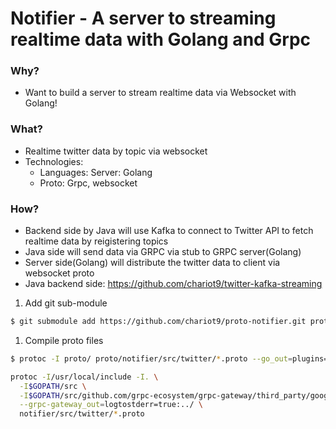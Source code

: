 # Notifier - A server to streaming realtime data with Golang and Grpc

### Why?
- Want to build a server to stream realtime data via Websocket with Golang!

### What?
- Realtime twitter data by topic via websocket
- Technologies: 
   + Languages: Server: Golang
   + Proto: Grpc, websocket

### How?
- Backend side by Java will use Kafka to connect to Twitter API to fetch realtime data by reigistering topics
- Java side will send data via GRPC via stub to GRPC server(Golang)
- Server side(Golang) will distribute the twitter data to client via websocket proto
- Java backend side: https://github.com/chariot9/twitter-kafka-streaming

1. Add git sub-module
```bash
$ git submodule add https://github.com/chariot9/proto-notifier.git proto
```

1. Compile proto files
```bash
$ protoc -I proto/ proto/notifier/src/twitter/*.proto --go_out=plugins=grpc:grpc
```

```bash
protoc -I/usr/local/include -I. \
  -I$GOPATH/src \
  -I$GOPATH/src/github.com/grpc-ecosystem/grpc-gateway/third_party/googleapis \
  --grpc-gateway_out=logtostderr=true:../ \
  notifier/src/twitter/*.proto
```
